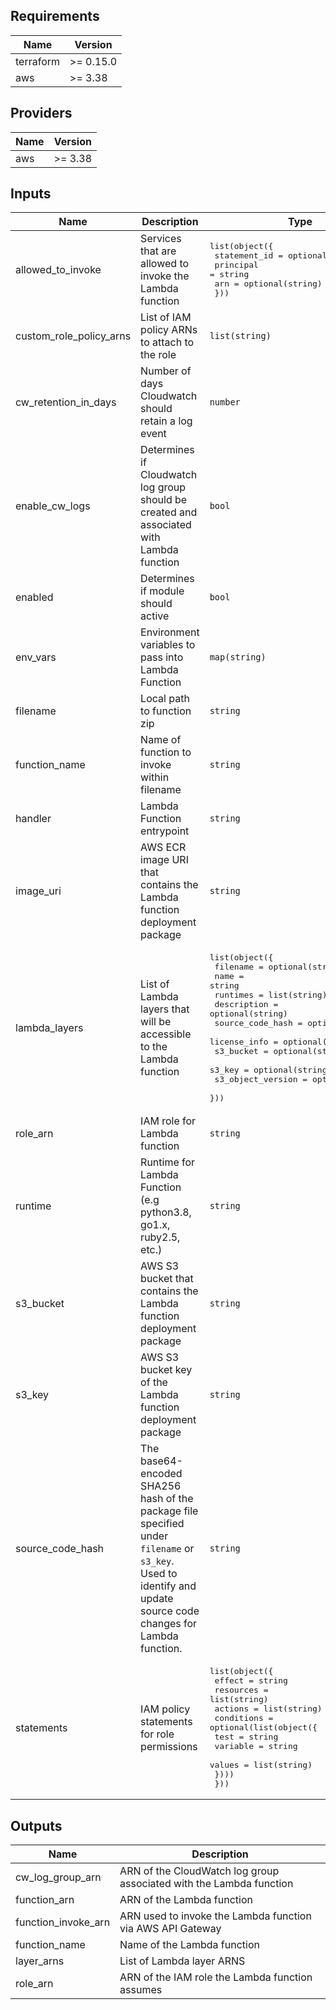 <!-- BEGINNING OF PRE-COMMIT-TERRAFORM DOCS HOOK -->
## Requirements

| Name | Version |
|------|---------|
| terraform | >= 0.15.0 |
| aws | >= 3.38 |

## Providers

| Name | Version |
|------|---------|
| aws | >= 3.38 |

## Inputs

| Name | Description | Type | Default | Required |
|------|-------------|------|---------|:--------:|
| allowed\_to\_invoke | Services that are allowed to invoke the Lambda function | <pre>list(object({<br>    statement_id = optional(string)<br>    principal    = string<br>    arn          = optional(string)<br>  }))</pre> | `[]` | no |
| custom\_role\_policy\_arns | List of IAM policy ARNs to attach to the role | `list(string)` | `[]` | no |
| cw\_retention\_in\_days | Number of days Cloudwatch should retain a log event | `number` | `14` | no |
| enable\_cw\_logs | Determines if Cloudwatch log group should be created and associated with Lambda function | `bool` | `true` | no |
| enabled | Determines if module should active | `bool` | `true` | no |
| env\_vars | Environment variables to pass into Lambda Function | `map(string)` | `{}` | no |
| filename | Local path to function zip | `string` | `null` | no |
| function\_name | Name of function to invoke within filename | `string` | n/a | yes |
| handler | Lambda Function entrypoint | `string` | n/a | yes |
| image\_uri | AWS ECR image URI that contains the Lambda function deployment package | `string` | `null` | no |
| lambda\_layers | List of Lambda layers that will be accessible to the Lambda function | <pre>list(object({<br>    filename          = optional(string)<br>    name              = string<br>    runtimes          = list(string)<br>    description       = optional(string)<br>    source_code_hash  = optional(string)<br>    license_info      = optional(string)<br>    s3_bucket         = optional(string)<br>    s3_key            = optional(string)<br>    s3_object_version = optional(string)<br>  }))</pre> | `[]` | no |
| role\_arn | IAM role for Lambda function | `string` | `null` | no |
| runtime | Runtime for Lambda Function (e.g python3.8, go1.x, ruby2.5, etc.) | `string` | n/a | yes |
| s3\_bucket | AWS S3 bucket that contains the Lambda function deployment package | `string` | `null` | no |
| s3\_key | AWS S3 bucket key of the Lambda function deployment package | `string` | `null` | no |
| source\_code\_hash | The base64-encoded SHA256 hash of the package file specified under `filename` or `s3_key`. <br>  Used to identify and update source code changes for Lambda function. | `string` | `null` | no |
| statements | IAM policy statements for role permissions | <pre>list(object({<br>    effect    = string<br>    resources = list(string)<br>    actions   = list(string)<br>    conditions = optional(list(object({<br>      test     = string<br>      variable = string<br>      values   = list(string)<br>    })))<br>  }))</pre> | `[]` | no |

## Outputs

| Name | Description |
|------|-------------|
| cw\_log\_group\_arn | ARN of the CloudWatch log group associated with the Lambda function |
| function\_arn | ARN of the Lambda function |
| function\_invoke\_arn | ARN used to invoke the Lambda function via AWS API Gateway |
| function\_name | Name of the Lambda function |
| layer\_arns | List of Lambda layer ARNS |
| role\_arn | ARN of the IAM role the Lambda function assumes |

<!-- END OF PRE-COMMIT-TERRAFORM DOCS HOOK -->
